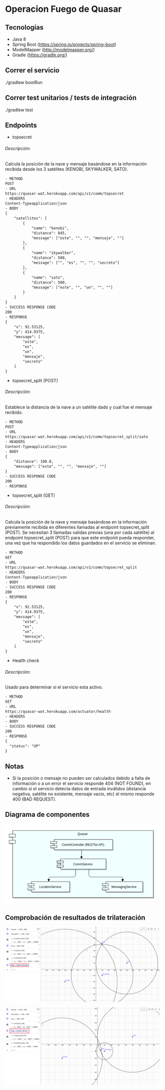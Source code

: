 # Operacion Fuego de Quasar

## Tecnologías
  - Java 8
  - Spring Boot (https://spring.io/projects/spring-boot)
  - ModelMapper (http://modelmapper.org/)
  - Gradle (https://gradle.org/)
  
## Correr el servicio
 ./gradlew bootRun
 
## Correr test unitarios / tests de integración
 ./gradlew test
 
## Endpoints
- topsecret
###### Descripción:
Calcula la posición de la nave y mensaje basándose en la información recibida desde los 3 satélites (KENOBI, SKYWALKER, SATO).
```
- METHOD
POST
- URL
https://quasar-wat.herokuapp.com/api/v1/comm/topsecret
- HEADERS
Content-Typeapplication/json
- BODY
{
    "satellites": [
        {
            "name": "kenobi",
            "distance": 845,
            "message": ["este", "", "", "mensaje", ""]
        },
        {
            "name": "skywalker",
            "distance": 500,
            "message": ["", "es", "", "", "secreto"]
        },
        {
            "name": "sato",
            "distance": 500,
            "message": ["este", "", "un", "", ""]
        }
    ]
}
- SUCCESS RESPONSE CODE
200
- RESPONSE
{
    "x": 92.53125,
    "y": 414.9375,
    "message": [
        "este",
        "es",
        "un",
        "mensaje",
        "secreto"
    ]
}
```

- topsecret_split (POST)
###### Descripción:
Establece la distancia de la nave a un satélite dado y cual fue el mensaje recibido.
```
- METHOD
POST
- URL
https://quasar-wat.herokuapp.com/api/v1/comm/topsecret_split/sato
- HEADERS
Content-Typeapplication/json
- BODY
{
    "distance": 100.0,
    "message": ["este", "", "", "mensaje", ""]
}
- SUCCESS RESPONSE CODE
200
- RESPONSE
```

- topsecret_split (GET)
###### Descripción:
Calcula la posición de la nave y mensaje basándose en la información previamente recibida en diferentes llamadas al endpoint topsecret_split (POST).
Se necesitan 3 llamadas validas previas (una por cada satélite) al endpoint topsecret_split (POST) para que este endpoint pueda responder, una vez que ha respondido los datos guardados en el servicio se eliminan.

```
- METHOD
GET
- URL
https://quasar-wat.herokuapp.com/api/v1/comm/topsecret_split
- HEADERS
Content-Typeapplication/json
- BODY
- SUCCESS RESPONSE CODE
200
- RESPONSE
{
    "x": 92.53125,
    "y": 414.9375,
    "message": [
        "este",
        "es",
        "un",
        "mensaje",
        "secreto"
    ]
}
```

- Health check
###### Descripción:
Usado para determinar si el servicio esta activo.
```
- METHOD
GET
- URL
https://quasar-wat.herokuapp.com/actuator/health
- HEADERS
- BODY
- SUCCESS RESPONSE CODE
200
- RESPONSE
{
  "status": "UP"
}
```

## Notas
- Si la posición o mensaje no pueden ser calculados debido a falta de información o a un error el servicio responde 404 (NOT FOUND),
en cambio si el servicio detecta datos de entrada inválidos (distancia negativa, satélite no existente, mensaje vacio, etc) el mismo responde 400 (BAD REQUEST).

## Diagrama de componentes
![Componentes](components.png)

## Comprobación de resultados de trilateración
![Trilateration](trilateration_test_1.png)

![Trilateration](trilateration_test_2.png)